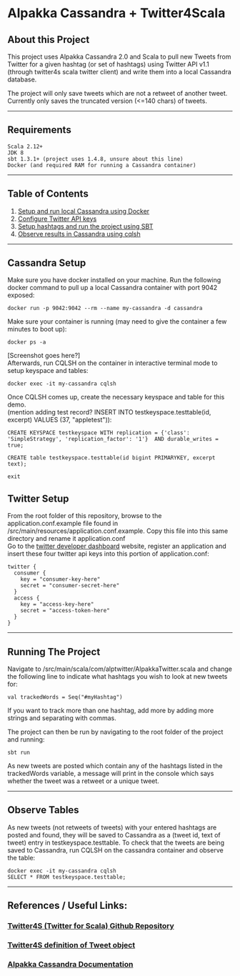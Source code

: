 # Alpakka Cassandra + Twitter4Scala

## About this Project
This project uses Alpakka Cassandra 2.0 and Scala to pull new Tweets from Twitter for a given hashtag (or set of hashtags) using Twitter API v1.1 (through twitter4s scala twitter client) and write them into a local Cassandra database. 

The project will only save tweets which are not a retweet of another tweet. Currently only saves the truncated version (<=140 chars) of tweets. 

- - - 

## Requirements
```
Scala 2.12+
JDK 8
sbt 1.3.1+ (project uses 1.4.8, unsure about this line)
Docker (and required RAM for running a Cassandra container)
```
- - -

## Table of Contents
1. [Setup and run local Cassandra using Docker](#Cassandra-Setup)
2. [Configure Twitter API keys](#Twitter-Setup)
3. [Setup hashtags and run the project using SBT](#Running-The-Project)
4. [Observe results in Cassandra using cqlsh](#Observe-Tables)

- - - 
## Cassandra Setup
Make sure you have docker installed on your machine. Run the following docker command to pull up a local Cassandra container with port 9042 exposed: 

```
docker run -p 9042:9042 --rm --name my-cassandra -d cassandra
```
Make sure your container is running (may need to give the container a few minutes to boot up): 
```
docker ps -a
```
[Screenshot goes here?]  
Afterwards, run CQLSH on the container in interactive terminal mode to setup keyspace and tables: 
```
docker exec -it my-cassandra cqlsh
```

Once CQLSH comes up, create the necessary keyspace and table for this demo.\
(mention adding test record? INSERT INTO testkeyspace.testtable(id, excerpt) VALUES (37, "appletest")): 
```
CREATE KEYSPACE testkeyspace WITH replication = {'class': 'SimpleStrategy', 'replication_factor': '1'}  AND durable_writes = true;

CREATE table testkeyspace.testtable(id bigint PRIMARYKEY, excerpt text);  

exit
```

## Twitter Setup
From the root folder of this repository, browse to the application.conf.example file found in /src/main/resources/application.conf.example. Copy this file into this same directory and rename it application.conf  
Go to the [twitter developer dashboard](https://developer.twitter.com/en/portal/dashboard) website, register an application and insert these four twitter api keys into this portion of application.conf: 
```
twitter {
  consumer {
    key = "consumer-key-here"
    secret = "consumer-secret-here"
  }
  access {
    key = "access-key-here"
    secret = "access-token-here"
  }
}
```
- - -

## Running The Project
Navigate to /src/main/scala/com/alptwitter/AlpakkaTwitter.scala and change the following line to indicate what hashtags you wish to look at new tweets for: 
```
val trackedWords = Seq("#myHashtag")
```
If you want to track more than one hashtag, add more by adding more strings and separating with commas. 

The project can then be run by navigating to the root folder of the project and running: 
```
sbt run
```
As new tweets are posted which contain any of the hashtags listed in the trackedWords variable, a message will print in the console which says whether the tweet was a retweet or a unique tweet.
- - -
## Observe Tables
As new tweets (not retweets of tweets) with your entered hashtags are posted and found, they will be saved to Cassandra as a (tweet id, text of tweet) entry in testkeyspace.testtable. To check that the tweets are being saved to Cassandra, run CQLSH on the cassandra container and observe the table: 

```
docker exec -it my-cassandra cqlsh
SELECT * FROM testkeyspace.testtable; 
```

- - -
## References / Useful Links: 
### [Twitter4S (Twitter for Scala) Github Repository](https://github.com/DanielaSfregola/twitter4s)
### [Twitter4S definition of Tweet object](https://github.com/DanielaSfregola/twitter4s/blob/master/src/main/scala/com/danielasfregola/twitter4s/entities/Tweet.scala)
### [Alpakka Cassandra Documentation](https://doc.akka.io/docs/alpakka/2.0.2/cassandra.html)